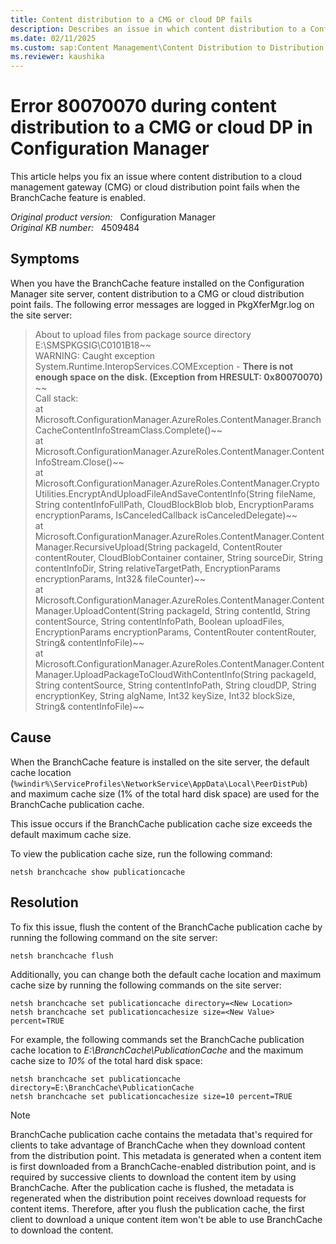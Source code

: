 ```yaml
---
title: Content distribution to a CMG or cloud DP fails 
description: Describes an issue in which content distribution to a Configuration Manager CMG or cloud DP fails with error 80070070 when the BranchCache feature is enabled.
ms.date: 02/11/2025
ms.custom: sap:Content Management\Content Distribution to Distribution Points
ms.reviewer: kaushika
---
```

# Error 80070070 during content distribution to a CMG or cloud DP in Configuration Manager

This article helps you fix an issue where content distribution to a cloud management gateway (CMG) or cloud distribution point fails when the BranchCache feature is enabled.

_Original product version:_ &nbsp; Configuration Manager  
_Original KB number:_ &nbsp; 4509484

## Symptoms

When you have the BranchCache feature installed on the Configuration Manager site server, content distribution to a CMG or cloud distribution point fails. The following error messages are logged in PkgXferMgr.log on the site server:

> About to upload files from package source directory E:\SMSPKGSIG\C0101B18~~  
> WARNING: Caught exception System.Runtime.InteropServices.COMException - **There is not enough space on the disk. (Exception from HRESULT: 0x80070070)** ~~  
> Call stack:  
> at Microsoft.ConfigurationManager.AzureRoles.ContentManager.BranchCacheContentInfoStreamClass.Complete()~~  
> at Microsoft.ConfigurationManager.AzureRoles.ContentManager.ContentInfoStream.Close()~~  
> at Microsoft.ConfigurationManager.AzureRoles.ContentManager.CryptoUtilities.EncryptAndUploadFileAndSaveContentInfo(String fileName, String contentInfoFullPath, CloudBlockBlob blob, EncryptionParams encryptionParams, IsCanceledCallback isCanceledDelegate)~~  
> at Microsoft.ConfigurationManager.AzureRoles.ContentManager.ContentManager.RecursiveUpload(String packageId, ContentRouter contentRouter, CloudBlobContainer container, String sourceDir, String contentInfoDir, String relativeTargetPath, EncryptionParams encryptionParams, Int32& fileCounter)~~  
> at Microsoft.ConfigurationManager.AzureRoles.ContentManager.ContentManager.UploadContent(String packageId, String contentId, String contentSource, String contentInfoPath, Boolean uploadFiles, EncryptionParams encryptionParams, ContentRouter contentRouter, String& contentInfoFile)~~  
> at Microsoft.ConfigurationManager.AzureRoles.ContentManager.ContentManager.UploadPackageToCloudWithContentInfo(String packageId, String contentSource, String contentInfoPath, String cloudDP, String encryptionKey, String algName, Int32 keySize, Int32 blockSize, String& contentInfoFile)~~

## Cause

When the BranchCache feature is installed on the site server, the default cache location (`%windir%\ServiceProfiles\NetworkService\AppData\Local\PeerDistPub`) and maximum cache size (1% of the total hard disk space) are used for the BranchCache publication cache.

This issue occurs if the BranchCache publication cache size exceeds the default maximum cache size.

To view the publication cache size, run the following command:

```console
netsh branchcache show publicationcache
```

## Resolution

To fix this issue, flush the content of the BranchCache publication cache by running the following command on the site server:

```console
netsh branchcache flush
```

Additionally, you can change both the default cache location and maximum cache size by running the following commands on the site server:

```console
netsh branchcache set publicationcache directory=<New Location>
netsh branchcache set publicationcachesize size=<New Value> percent=TRUE
```

For example, the following commands set the BranchCache publication cache location to *E:\BranchCache\PublicationCache* and the maximum cache size to *10%* of the total hard disk space:

```console
netsh branchcache set publicationcache directory=E:\BranchCache\PublicationCache
netsh branchcache set publicationcachesize size=10 percent=TRUE
```

> [!NOTE]
> BranchCache publication cache contains the metadata that's required for clients to take advantage of BranchCache when they download content from the distribution point. This metadata is generated when a content item is first downloaded from a BranchCache-enabled distribution point, and is required by successive clients to download the content item by using BranchCache. After the publication cache is flushed, the metadata is regenerated when the distribution point receives download requests for content items. Therefore, after you flush the publication cache, the first client to download a unique content item won't be able to use BranchCache to download the content.
